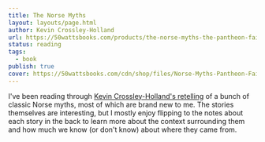 ```yaml
---
title: The Norse Myths
layout: layouts/page.html
author: Kevin Crossley-Holland
url: https://50wattsbooks.com/products/the-norse-myths-the-pantheon-fairy-tale-and-folklore-library
status: reading
tags:
  - book
publish: true
cover: https://50wattsbooks.com/cdn/shop/files/Norse-Myths-Pantheon-Fairy-Tale-Library_700x.jpg?v=1695430327
---
```

I've been reading through [Kevin Crossley-Holland's retelling](https://50wattsbooks.com/products/the-norse-myths-the-pantheon-fairy-tale-and-folklore-library) of a bunch of classic Norse myths, most of which are brand new to me. The stories themselves are interesting, but I mostly enjoy flipping to the notes about each story in the back to learn more about the context surrounding them and how much we know (or don't know) about where they came from.